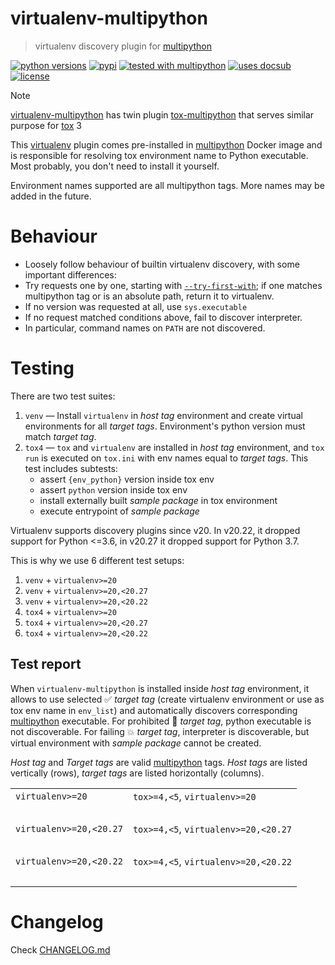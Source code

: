 # virtualenv-multipython
> virtualenv discovery plugin for [multipython](https://github.com/makukha/multipython)

[![python versions](https://img.shields.io/pypi/pyversions/virtualenv-multipython.svg)](https://pypi.org/project/virtualenv-multipython)
[![pypi](https://img.shields.io/pypi/v/virtualenv-multipython.svg#v0.4.1)](https://pypi.python.org/pypi/virtualenv-multipython)
[![tested with multipython](https://img.shields.io/badge/tested_with-multipython-x)](https://github.com/makukha/multipython)
[![uses docsub](https://img.shields.io/badge/uses-docsub-royalblue)](https://github.com/makukha/docsub)
[![license](https://img.shields.io/github/license/makukha/virtualenv-multipython.svg)](https://github.com/makukha/virtualenv-multipython/blob/main/LICENSE)

> [!NOTE]
> [virtualenv-multipython]() has twin plugin [tox-multipython](https://github.com/makukha/tox-multipython) that serves similar purpose for [tox](https://tox.wiki) 3

This [virtualenv](https://virtualenv.pypa.io) plugin comes pre-installed in [multipython](https://hub.docker.com/r/makukha/multipython) Docker image and is responsible for resolving tox environment name to Python executable. Most probably, you don't need to install it yourself.

Environment names supported are all multipython tags. More names may be added in the future.

# Behaviour

* Loosely follow behaviour of builtin virtualenv discovery, with some important differences:
* Try requests one by one, starting with [`--try-first-with`](https://virtualenv.pypa.io/en/latest/cli_interface.html#try-first-with); if one matches multipython tag or is an absolute path, return it to virtualenv.
* If no version was requested at all, use `sys.executable`
* If no request matched conditions above, fail to discover interpreter.
* In particular, command names on `PATH` are not discovered.

# Testing

There are two test suites:

1. `venv` — Install `virtualenv` in *host tag* environment and create virtual environments for all *target tags*. Environment's python version must match *target tag*.
2. `tox4` — `tox` and `virtualenv` are installed in *host tag* environment, and `tox run` is executed on `tox.ini` with env names equal to *target tags*. This test includes subtests:
    - assert `{env_python}` version inside tox env
    - assert `python` version inside tox env
    - install externally built *sample package* in tox environment
    - execute entrypoint of *sample package*

Virtualenv supports discovery plugins since v20. In v20.22, it dropped support for Python <=3.6, in v20.27 it dropped support for Python 3.7.

This is why we use 6 different test setups:

1. `venv` + `virtualenv>=20`
1. `venv` + `virtualenv>=20,<20.27`
1. `venv` + `virtualenv>=20,<20.22`
1. `tox4` + `virtualenv>=20`
1. `tox4` + `virtualenv>=20,<20.27`
1. `tox4` + `virtualenv>=20,<20.22`

## Test report

When `virtualenv-multipython` is installed inside *host tag* environment, it allows to use selected ✅ *target tag* (create virtualenv environment or use as tox env name in `env_list`) and automatically discovers corresponding [multipython](https://github.com/makukha/multipython) executable. For prohibited 🚫️ *target tag*, python executable is not discoverable. For failing 💥 *target tag*, interpreter is discoverable, but virtual environment with *sample package* cannot be created.

*Host tag* and *Target tags* are valid [multipython](https://hub.docker.com/r/makukha/multipython) tags. *Host tags* are listed vertically (rows), *target tags* are listed horizontally (columns).

<table>
<tbody>

<tr>

<td>
<code>virtualenv>=20</code>
<!-- docsub: begin -->
<!-- docsub: x pretty venv-v__ -->
<!-- docsub: lines after 1 upto -1 -->
<pre>
</pre>
<!-- docsub: end -->
</td>

<td>
<code>tox>=4,<5</code>, <code>virtualenv>=20</code>
<!-- docsub: begin -->
<!-- docsub: x pretty tox4-v__ -->
<!-- docsub: lines after 1 upto -1 -->
<pre>
</pre>
<!-- docsub: end -->
</td>

</tr>

<tr>

<td>
<code>virtualenv>=20,<20.27</code>
<!-- docsub: begin -->
<!-- docsub: x pretty venv-v27 -->
<!-- docsub: lines after 1 upto -1 -->
<pre>
</pre>
<!-- docsub: end -->
</td>

<td>
<code>tox>=4,<5</code>, <code>virtualenv>=20,<20.27</code>
<!-- docsub: begin -->
<!-- docsub: x pretty tox4-v27 -->
<!-- docsub: lines after 1 upto -1 -->
<pre>
</pre>
<!-- docsub: end -->
</td>

</tr>

<tr>

<td>
<code>virtualenv>=20,<20.22</code>
<!-- docsub: begin -->
<!-- docsub: x pretty venv-v22 -->
<!-- docsub: lines after 1 upto -1 -->
<pre>
</pre>
<!-- docsub: end -->
</td>

<td>
<code>tox>=4,<5</code>, <code>virtualenv>=20,<20.22</code>
<!-- docsub: begin -->
<!-- docsub: x pretty tox4-v22 -->
<!-- docsub: lines after 1 upto -1 -->
<pre>
</pre>
<!-- docsub: end -->
</td>

</tr>

</tbody>
</table>


# Changelog

Check [CHANGELOG.md](https://github.com/makukha/virtualenv-multipython/tree/main/CHANGELOG.md)
